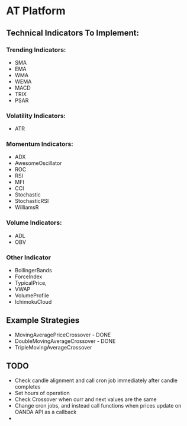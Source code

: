 
# AT Platform



## Technical Indicators To Implement:


### Trending Indicators:
- SMA
- EMA
- WMA
- WEMA
- MACD
- TRIX
- PSAR

### Volatility Indicators:
- ATR

### Momentum Indicators:
- ADX
- AwesomeOscillator
- ROC
- RSI
- MFI
- CCI
- Stochastic
- StochasticRSI
- WilliamsR


### Volume Indicators:
- ADL
- OBV


### Other Indicator
- BollingerBands
- ForceIndex
- TypicalPrice,
- VWAP
- VolumeProfile
- IchimokuCloud



## Example Strategies 
- MovingAveragePriceCrossover - DONE
- DoubleMovingAverageCrossover - DONE
- TripleMovingAverageCrossover

## TODO 

- Check candle alignment and call cron job immediately after candle completes
- Set hours of operation
- Check Crossover when curr and next values are the same
- Change cron jobs, and instead call functions when prices update on OANDA API as a callback
- 
